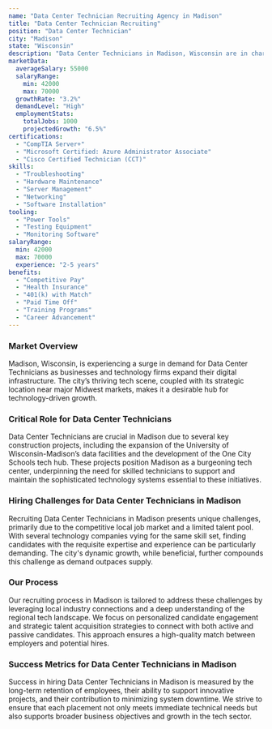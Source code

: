 ```yaml
---
name: "Data Center Technician Recruiting Agency in Madison"
title: "Data Center Technician Recruiting"
position: "Data Center Technician"
city: "Madison"
state: "Wisconsin"
description: "Data Center Technicians in Madison, Wisconsin are in charge of server infrastructure, troubleshooting hardware and software issues, and ensuring effective data center operations."
marketData:
  averageSalary: 55000
  salaryRange:
    min: 42000
    max: 70000
  growthRate: "3.2%"
  demandLevel: "High"
  employmentStats:
    totalJobs: 1000
    projectedGrowth: "6.5%"
certifications:
  - "CompTIA Server+"
  - "Microsoft Certified: Azure Administrator Associate"
  - "Cisco Certified Technician (CCT)"
skills:
  - "Troubleshooting"
  - "Hardware Maintenance"
  - "Server Management"
  - "Networking"
  - "Software Installation"
tooling:
  - "Power Tools"
  - "Testing Equipment"
  - "Monitoring Software"
salaryRange:
  min: 42000
  max: 70000
  experience: "2-5 years"
benefits:
  - "Competitive Pay"
  - "Health Insurance"
  - "401(k) with Match"
  - "Paid Time Off"
  - "Training Programs"
  - "Career Advancement"
---
```


### Market Overview
Madison, Wisconsin, is experiencing a surge in demand for Data Center Technicians as businesses and technology firms expand their digital infrastructure. The city’s thriving tech scene, coupled with its strategic location near major Midwest markets, makes it a desirable hub for technology-driven growth.

### Critical Role for Data Center Technicians
Data Center Technicians are crucial in Madison due to several key construction projects, including the expansion of the University of Wisconsin-Madison’s data facilities and the development of the One City Schools tech hub. These projects position Madison as a burgeoning tech center, underpinning the need for skilled technicians to support and maintain the sophisticated technology systems essential to these initiatives.

### Hiring Challenges for Data Center Technicians in Madison
Recruiting Data Center Technicians in Madison presents unique challenges, primarily due to the competitive local job market and a limited talent pool. With several technology companies vying for the same skill set, finding candidates with the requisite expertise and experience can be particularly demanding. The city's dynamic growth, while beneficial, further compounds this challenge as demand outpaces supply.

### Our Process
Our recruiting process in Madison is tailored to address these challenges by leveraging local industry connections and a deep understanding of the regional tech landscape. We focus on personalized candidate engagement and strategic talent acquisition strategies to connect with both active and passive candidates. This approach ensures a high-quality match between employers and potential hires.

### Success Metrics for Data Center Technicians in Madison
Success in hiring Data Center Technicians in Madison is measured by the long-term retention of employees, their ability to support innovative projects, and their contribution to minimizing system downtime. We strive to ensure that each placement not only meets immediate technical needs but also supports broader business objectives and growth in the tech sector.